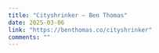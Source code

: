 ```yaml
---
title: "Cityshrinker — Ben Thomas"
date: 2025-03-06
link: "https://benthomas.co/cityshrinker"
comments: ""
---
```



